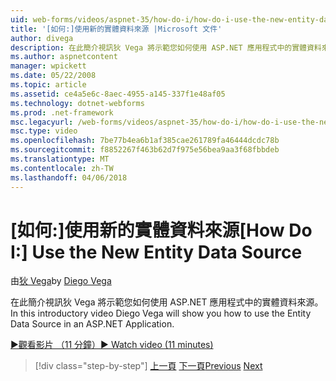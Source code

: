 ```yaml
---
uid: web-forms/videos/aspnet-35/how-do-i/how-do-i-use-the-new-entity-data-source
title: '[如何:]使用新的實體資料來源 |Microsoft 文件'
author: divega
description: 在此簡介視訊狄 Vega 將示範您如何使用 ASP.NET 應用程式中的實體資料來源。
ms.author: aspnetcontent
manager: wpickett
ms.date: 05/22/2008
ms.topic: article
ms.assetid: ce4a5e6c-8aec-4955-a145-337f1e48af05
ms.technology: dotnet-webforms
ms.prod: .net-framework
msc.legacyurl: /web-forms/videos/aspnet-35/how-do-i/how-do-i-use-the-new-entity-data-source
msc.type: video
ms.openlocfilehash: 7be77b4ea6b1af385cae261789fa46444dcdc78b
ms.sourcegitcommit: f8852267f463b62d7f975e56bea9aa3f68fbbdeb
ms.translationtype: MT
ms.contentlocale: zh-TW
ms.lasthandoff: 04/06/2018
---
```

<a name="how-do-i-use-the-new-entity-data-source"></a><span data-ttu-id="e0aaf-103">[如何:]使用新的實體資料來源</span><span class="sxs-lookup"><span data-stu-id="e0aaf-103">[How Do I:] Use the New Entity Data Source</span></span>
====================
<span data-ttu-id="e0aaf-104">由[狄 Vega](https://github.com/divega)</span><span class="sxs-lookup"><span data-stu-id="e0aaf-104">by [Diego Vega](https://github.com/divega)</span></span>

<span data-ttu-id="e0aaf-105">在此簡介視訊狄 Vega 將示範您如何使用 ASP.NET 應用程式中的實體資料來源。</span><span class="sxs-lookup"><span data-stu-id="e0aaf-105">In this introductory video Diego Vega will show you how to use the Entity Data Source in an ASP.NET Application.</span></span>

[<span data-ttu-id="e0aaf-106">&#9654;觀看影片 （11 分鐘）</span><span class="sxs-lookup"><span data-stu-id="e0aaf-106">&#9654; Watch video (11 minutes)</span></span>](https://channel9.msdn.com/Blogs/ASP-NET-Site-Videos/how-do-i-use-the-new-entity-data-source)

> [!div class="step-by-step"]
> <span data-ttu-id="e0aaf-107">[上一頁](how-do-i-get-started-with-the-entity-framework.md)
> [下一頁](how-do-i-serialize-a-graph-with-the-entity-framework.md)</span><span class="sxs-lookup"><span data-stu-id="e0aaf-107">[Previous](how-do-i-get-started-with-the-entity-framework.md)
[Next](how-do-i-serialize-a-graph-with-the-entity-framework.md)</span></span>
